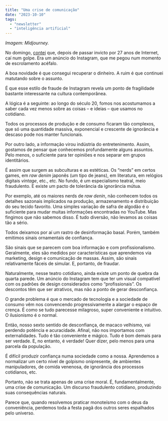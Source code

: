 ```yaml
---
title: "Uma crise de comunicação"
date: "2023-10-10"
tags: 
  - "newsletter"
  - "inteligência artificial"
---
```


_Imagem: Midjourney._

No domingo, [contei](https://textosobretela.com/p/como-cai-num-golpe-na-internet#details) que, depois de passar invicto por 27 anos de Internet, caí num golpe. Era um anúncio do Instagram, que me pegou num momento de escrolamento acéfalo.

A boa novidade é que consegui recuperar o dinheiro. A ruim é que continuei matutando sobre o assunto.

É que esse estilo de fraude de Instagram revela um ponto de fragilidade bastante interessante na cultura contemporânea.

A lógica é a seguinte: ao longo do século 20, fomos nos acostumamos a saber cada vez menos sobre as coisas – e ideias – que usamos no cotidiano.

Todos os processos de produção e de consumo ficaram tão complexos, que só uma quantidade massiva, exponencial e crescente de ignorância e descaso pode nos manter funcionais.

Por outro lado, a informação virou indústria do entretenimento. Assim, gostamos de pensar que conhecemos profundamente alguns assuntos. Pelo menos, o suficiente para ter opiniões e nos separar em grupos identitários.

É assim que surgem as subculturas e as estéticas. Os “nerds” em certos games, em _raw denim_ japonês (um tipo de jeans), em literatura, em relógios digitais _vintage_, etc., etc. No fundo, é um especialismo teatral, meio fraudulento. E existe um pacto de tolerância da ignorância mútua.

Por exemplo, até os maiores nerds de _raw denin_, não conhecem todos os detalhes sazonais implicados na produção, armazenamento e distribuição do seu tecido favorito. Uma simples variação de safra de algodão é o suficiente para mudar muitas informações encontradas no YouTube. Mas fingimos que não sabemos disso. É tudo diversão, não levamos as coisas tão a sério.

Todos deixamos por aí um rastro de desinformação basal. Porém, também emitimos sinais ornamentais de confiança.

São sinais que se parecem com boa informação e com profissionalismo. Geralmente, eles são medidos por características que aprendemos via marketing, design e comunicação de massas. Assim, são sinais relativamente fáceis de simular. E, portanto, de fraudar.

Naturalmente, nesse teatro cotidiano, ainda existe um ponto de quebra da quarta parede. Um anúncio do Instagram tem que ter um visual compatível com os padrões de design considerados como “profissionais”. Os descontos têm que ser atrativos, mas não a ponto de gerar desconfiança.

O grande problema é que o mercado de tecnologia e a sociedade de consumo vêm nos convencendo progressivamente a alargar o espaço de crença. É como se tudo parecesse milagroso, super conveniente e intuitivo. O ilusionismo é o normal.

Então, nosso sexto sentido de desconfiança, de macaco velhismo, vai perdendo potência e acuracidade. Afinal, não nos importamos com externalidades. Tudo é tão conveniente e mágico. Tudo é bom demais para ser verdade. E, no entanto, é verdade! Quer dizer, pelo menos para uma parcela da população.

É difícil produzir confiança numa sociedade como a nossa. Aprendemos a normalizar um certo nível de golpismo onipresente, de ambientes manipuladores, de comida venenosa, de ignorância dos processos cotidianos, etc.

Portanto, não se trata apenas de uma crise moral. É, fundamentalmente, uma crise de comunicação. Um discurso fraudulento cotidiano, produzindo suas consequências naturais.

Parece que, quando resolvemos praticar monoteísmo com o deus da conveniência, perdemos toda a festa pagã dos outros seres espalhados pelo universo.
